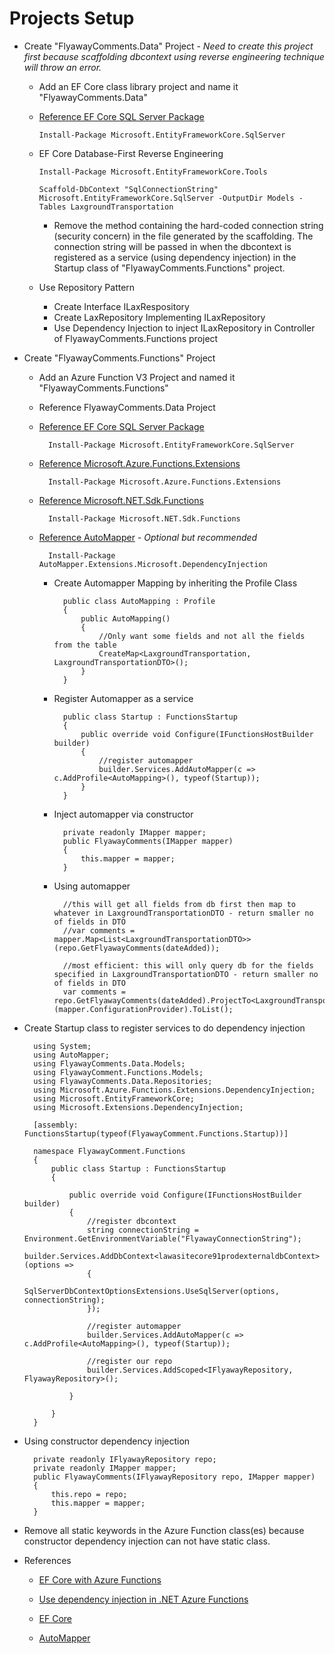 # Projects Setup

- Create "FlyawayComments.Data" Project - _Need to create this project first because scaffolding dbcontext using reverse engineering technique will throw an error._

  - Add an EF Core class library project and name it "FlyawayComments.Data"

  - [Reference EF Core SQL Server Package](https://www.nuget.org/packages/Microsoft.EntityFrameworkCore.SqlServer)

        Install-Package Microsoft.EntityFrameworkCore.SqlServer

  - EF Core Database-First Reverse Engineering

        Install-Package Microsoft.EntityFrameworkCore.Tools

        Scaffold-DbContext "SqlConnectionString" Microsoft.EntityFrameworkCore.SqlServer -OutputDir Models -Tables LaxgroundTransportation

    - Remove the method containing the hard-coded connection string (security concern) in the file generated by the scaffolding. The connection string will be passed in when the dbcontext is registered as a service (using dependency injection) in the Startup class of "FlyawayComments.Functions" project.

  - Use Repository Pattern
    - Create Interface ILaxRespository
    - Create LaxRepository Implementing ILaxRepository
    - Use Dependency Injection to inject ILaxRepository in Controller of FlyawayComments.Functions project

* Create "FlyawayComments.Functions" Project

  - Add an Azure Function V3 Project and named it "FlyawayComments.Functions"

  - Reference FlyawayComments.Data Project

  - [Reference EF Core SQL Server Package](https://www.nuget.org/packages/Microsoft.EntityFrameworkCore.SqlServer)

          Install-Package Microsoft.EntityFrameworkCore.SqlServer

  - [Reference Microsoft.Azure.Functions.Extensions](https://www.nuget.org/packages/Microsoft.Azure.Functions.Extensions/)

          Install-Package Microsoft.Azure.Functions.Extensions

  - [Reference Microsoft.NET.Sdk.Functions](https://www.nuget.org/packages/Microsoft.NET.Sdk.Functions/)

          Install-Package Microsoft.NET.Sdk.Functions

  - [Reference AutoMapper](https://www.nuget.org/packages/AutoMapper.Extensions.Microsoft.DependencyInjection) - _Optional but recommended_

          Install-Package AutoMapper.Extensions.Microsoft.DependencyInjection

    - Create Automapper Mapping by inheriting the Profile Class

            public class AutoMapping : Profile
            {
                public AutoMapping()
                {
                    //Only want some fields and not all the fields from the table
                    CreateMap<LaxgroundTransportation, LaxgroundTransportationDTO>();
                }
            }

    - Register Automapper as a service

            public class Startup : FunctionsStartup
            {
                public override void Configure(IFunctionsHostBuilder builder)
                {
                    //register automapper
                    builder.Services.AddAutoMapper(c => c.AddProfile<AutoMapping>(), typeof(Startup));
                }
            }

    - Inject automapper via constructor

            private readonly IMapper mapper;
            public FlyawayComments(IMapper mapper)
            {
                this.mapper = mapper;
            }

    - Using automapper

            //this will get all fields from db first then map to whatever in LaxgroundTransportationDTO - return smaller no of fields in DTO
            //var comments = mapper.Map<List<LaxgroundTransportationDTO>>(repo.GetFlyawayComments(dateAdded));

            //most efficient: this will only query db for the fields specified in LaxgroundTransportationDTO - return smaller no of fields in DTO
            var comments = repo.GetFlyawayComments(dateAdded).ProjectTo<LaxgroundTransportationDTO>(mapper.ConfigurationProvider).ToList();

- Create Startup class to register services to do dependency injection

        using System;
        using AutoMapper;
        using FlyawayComments.Data.Models;
        using FlyawayComment.Functions.Models;
        using FlyawayComments.Data.Repositories;
        using Microsoft.Azure.Functions.Extensions.DependencyInjection;
        using Microsoft.EntityFrameworkCore;
        using Microsoft.Extensions.DependencyInjection;

        [assembly: FunctionsStartup(typeof(FlyawayComment.Functions.Startup))]

        namespace FlyawayComment.Functions
        {
            public class Startup : FunctionsStartup
            {

                public override void Configure(IFunctionsHostBuilder builder)
                {
                    //register dbcontext
                    string connectionString = Environment.GetEnvironmentVariable("FlyawayConnectionString");
                    builder.Services.AddDbContext<lawasitecore91prodexternaldbContext>(options =>
                    {
                        SqlServerDbContextOptionsExtensions.UseSqlServer(options, connectionString);
                    });

                    //register automapper
                    builder.Services.AddAutoMapper(c => c.AddProfile<AutoMapping>(), typeof(Startup));

                    //register our repo
                    builder.Services.AddScoped<IFlyawayRepository, FlyawayRepository>();

                }

            }
        }

- Using constructor dependency injection

        private readonly IFlyawayRepository repo;
        private readonly IMapper mapper;
        public FlyawayComments(IFlyawayRepository repo, IMapper mapper)
        {
            this.repo = repo;
            this.mapper = mapper;
        }

- Remove all static keywords in the Azure Function class(es) because constructor dependency injection can not have static class.

- References

  - [EF Core with Azure Functions](https://markheath.net/post/ef-core-di-azure-functions)

  - [Use dependency injection in .NET Azure Functions](https://docs.microsoft.com/en-us/azure/azure-functions/functions-dotnet-dependency-injection)

  - [EF Core](https://www.entityframeworktutorial.net/efcore/create-model-for-existing-database-in-ef-core.aspx)

  - [AutoMapper](https://www.codementor.io/@zedotech/how-to-using-automapper-on-asp-net-core-3-0-via-dependencyinjection-zq497lzsq)
